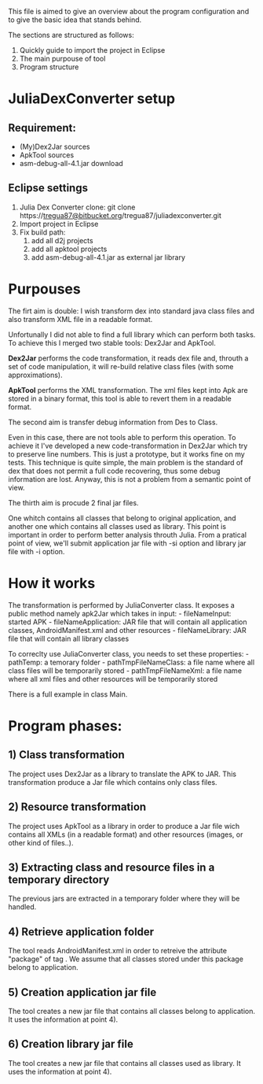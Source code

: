 This file is aimed to give an overview about the program configuration and to give the basic idea that stands behind.

The sections are structured as follows:

1. Quickly guide to import the project in Eclipse
2. The main purpouse of tool
3. Program structure

# JuliaDexConverter setup

## Requirement:

- (My)Dex2Jar sources
- ApkTool sources
- asm-debug-all-4.1.jar download

## Eclipse settings

1. Julia Dex Converter clone: git clone https://tregua87@bitbucket.org/tregua87/juliadexconverter.git
2. Import project in Eclipse
3. Fix build path:
	1. add all d2j projects
	2. add all apktool projects
	3. add asm-debug-all-4.1.jar as external jar library
	
# Purpouses

The firt aim is double: I wish transform dex into standard java class files and also transform XML file in a readable format.

Unfortunally I did not able to find a full library which can perform both tasks.
To achieve this I merged two stable tools: Dex2Jar and ApkTool.

**Dex2Jar** performs the code transformation, it reads dex file and, throuth a set of code manipulation, it will re-build relative class files (with some approximations).

**ApkTool** performs the XML transformation. The xml files kept into Apk are stored in a binary format, this tool is able to revert them in a readable format.

The second aim is transfer debug information from Des to Class. 

Even in this case, there are not tools able to perform this operation.
To achieve it I've developed a new code-transformation in Dex2Jar which try to preserve line numbers. This is just a prototype, but it works fine on my tests.
This technique is quite simple, the main problem is the standard of dex that does not permit a full code recovering, thus some debug information are lost.
Anyway, this is not a problem from a semantic point of view.

The thirth aim is procude 2 final jar files. 

One whitch contains all classes that belong to original application, and another one which contains all classes used as library.
This point is important in order to perform better analysis throuth Julia.
From a pratical point of view, we'll submit application jar file with -si option and library jar file with -i option.

# How it works

The transformation is performed by JuliaConverter class. It exposes a public method namely apk2Jar which takes in input:
	- fileNameInput: started APK
	- fileNameApplication: JAR file that will contain all application classes, AndroidManifest.xml and other resources
	- fileNameLibrary: JAR file that will contain all library classes
	
To correclty use JuliaConverter class, you needs to set these properties:
	- pathTemp: a temorary folder
	- pathTmpFileNameClass: a file name where all class files will be temporarily stored
	- pathTmpFileNameXml: a file name where all xml files and other resources will be temporarily stored

There is a full example in class Main.

# Program phases:

## 1) Class transformation

The project uses Dex2Jar as a library to translate the APK to JAR. 
This transformation produce a Jar file which contains only class files.

## 2) Resource transformation

The project uses ApkTool as a library in order to produce a Jar file wich contains all XMLs (in a readable format) and other resources (images, or other kind of files..).

## 3) Extracting class and resource files in a temporary directory

The previous jars are extracted in a temporary folder where they will be handled.

## 4) Retrieve application folder

The tool reads AndroidManifest.xml in order to retreive the attribute "package" of tag <manifest>.
We assume that all classes stored under this package belong to application.

## 5) Creation application jar file

The tool creates a new jar file that contains all classes belong to application. It uses the information at point 4).

## 6) Creation library jar file

The tool creates a new jar file that contains all classes used as library. It uses the information at point 4).